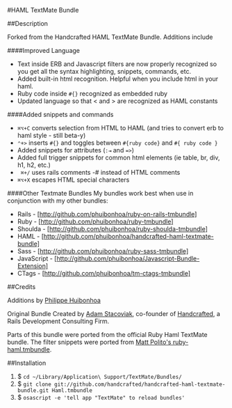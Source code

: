 #HAML TextMate Bundle

##Description

Forked from the Handcrafted HAML TextMate Bundle.  Additions include

####Improved Language
 * Text inside ERB and Javascript filters are now properly recognized so you get all the syntax highlighting, snippets, commands, etc.
 * Added built-in html recognition. Helpful when you include html in your haml.
 * Ruby code inside <code>#{}</code> recognized as embedded ruby
 * Updated language so that < and > are recognized as HAML constants

####Added snippets and commands
 * <code>⌘⌥+C</code> converts selection from HTML to HAML (and tries to convert erb to haml style - still beta-y)
 * <code>⌃+></code> inserts <code>#{}</code> and toggles between <code>#{ruby code}</code> and <code>#{ ruby code }</code>
 * Added snippets for attributes (<code>:⇥</code> and <code>=></code>)
 * Added full trigger snippets for common html elements (ie table, br, div, h1, h2, etc.)
 * <code> ⌘+/</code> uses rails comments -# instead of HTML comments
 * <code>⌘⌥+X</code> escapes HTML special characters
 
####Other Textmate Bundles
My bundles work best when use in conjunction with my other bundles:

 * Rails - [http://github.com/phuibonhoa/ruby-on-rails-tmbundle]
 * Ruby - [http://github.com/phuibonhoa/ruby-tmbundle]
 * Shoulda - [http://github.com/phuibonhoa/ruby-shoulda-tmbundle]
 * HAML - [http://github.com/phuibonhoa/handcrafted-haml-textmate-bundle]
 * Sass - [http://github.com/phuibonhoa/ruby-sass-tmbundle]
 * JavaScript - [http://github.com/phuibonhoa/Javascript-Bundle-Extension]
 * CTags - [http://github.com/phuibonhoa/tm-ctags-tmbundle]

##Credits

Additions by [Philippe Huibonhoa](http://github.com/phuibonhoa)

Original Bundle Created by [Adam Stacoviak](http://www.adamstacoviak.com/ "Adam Stacoviak | Web Development, Interface Design, User Experience &amp; Internet Marketing"), co-founder of [Handcrafted](http://gethandcrafted.com/ "Handcrafted &ndash; Ruby on Rails Development Consulting Firm, Interface Design, User Experience, Web Marketing"), a Rails Development Consulting Firm.

Parts of this bundle were ported from the official Ruby Haml TextMate bundle. The filter snippets were ported from [Matt Polito's ruby-haml.tmbundle](http://github.com/mattpolito/ruby-haml.tmbundle/tree "mattpolito's ruby-haml.tmbundle at master - GitHub").

##Installation

1. $ `cd ~/Library/Application\ Support/TextMate/Bundles/`
2. $ `git clone git://github.com/handcrafted/handcrafted-haml-textmate-bundle.git Haml.tmbundle`
3. $ `osascript -e 'tell app "TextMate" to reload bundles'`